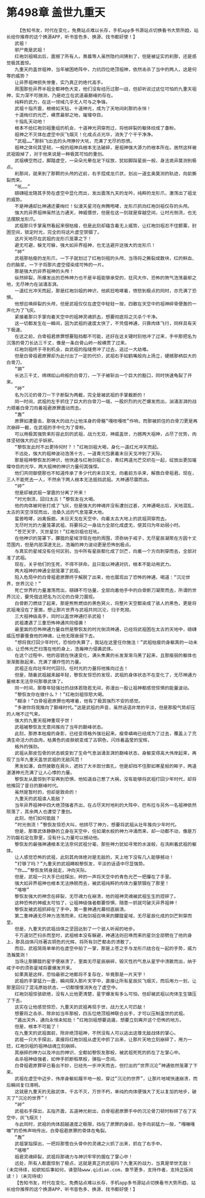 # 第498章 盖世九重天
        【告知书友，时代在变化，免费站点难以长存，手机app多书源站点切换看书大势所趋，站长给你推荐的这个换源APP，听书音色多、换源、找书都好使！】
       武祖！
       邪尸竟是武祖！
       红袍剑祖喊出后，震撼了所有人。萧晨等人虽然隐约间猜到了，但是被证实的刹那，还是感觉极其震惊。
       九重天的盖世祖神，当年被困绝阵中，力抗四位绝顶祖神，依然击杀了当中的两人，这是何等的威势？
       让异界祖神损失惨重，实乃真正的绝代高手。
       周围那些异界半祖全都神色大变，他们没有经历过那一战，但却听说过这位可怕的九重天祖神，实力深不可揣测，乃是屹立在武道最巅峰的存在。
       纯粹的武力，在这一领域几乎无人可与之争锋。
       武祖十指齐震，根根如天钻，十道神光，成为了天地间刹那的永恒！
       十道绚烂的光芒，横贯最邪之地，璀璨夺目。
       十指乱天动地！
       根本不给红袍剑祖重组的机会，十道神光洞穿而过，将他碎裂的躯体绞成了齑粉。
       祖神之不灭体在虚空中灰飞烟灭！化成点点光华，消失了个干干净净。
       “武祖……”那斜飞出去的头颅狰狞大吼，充满了无尽的怨愤。
       祖神之体何其坚韧，一般的祖神兵根本无法破碎，是祖神强大源力的根本所在。居然这样被武祖毁掉了，对于他来说是一种极其可怕的重创。
       武祖横空而过，脚踏虚空，一朵朵光晕在足下绽放，犹如脚踩星辰一般，身法诡异莫测到极点。
       刹那间，就来到了那颗的头颅的近前，右手捏成龙爪状，划出一道玄奥莫测的轨迹，向前撕裂而来。
       “吼……”
       磅礴祖龙随其手势在虚空中显化而出，发出震荡九天的龙吟，纯粹的龙形爪，激荡出了祖龙的威势。
       不是神通却比神通还要绚烂！似漫天星河在奔腾咆哮，龙形爪抓向红袍剑祖仅存的头颅。
       强大的异界祖神虽然法力通天，神威慑世，但是在这一刻就是穿越空间，让时光倒流，也无法摆脱龙形爪。
       武祖那只手掌虽然看起来很枯瘦，但是此刻却蕴含着无上威势，让红袍剑祖忍不住颤栗，封困空间，锁定时光，完全的将这片虚空禁锢了。
       这片天地尽在武祖的龙形爪笼罩之下！
       避无可避，躲无可躲，强大如异界祖神，也无法避开这强大的龙形爪！
       “砰”
       武祖那枯瘦的龙形爪，一下子就划过了红袍剑祖的头颅，当场将之撕裂成数块，红的鲜血、白的脑浆，一下子将那片虚空侵染成可怖的一片。
       那是强大的异界祖神的头颅！
       纵然碎裂，所爆发出的恐怖神力也不是半祖能够承受的，狂风大作，恐怖的煞气浩荡最邪之地，无尽神力在汹涌澎湃。
       一道红光冲天而起，那是红袍剑祖的神识，他疯狂咆哮着，愤怒到极点的同时，亦充满了恐惧。
       他想召唤碎裂的头颅，但是武祖仅仅在虚空中轻轻一按，四散在天空中的祖神碎骨便轰的一声化为了飞灰。
       紧接着那只手掌向着天空中的祖神灵魂抓去，想要彻底将之灭杀个干净。
       这一切都发生在一瞬间，因为武祖的速度太快了，不凭借神通，只靠肉体飞行，同样具有天下极速。
       在这之前，白骨祖君原罪想要阻挡都不可能，还好在这关键时刻他冲了过来，手中那把名为沉落的骨刀长达三千丈，像是一条白骨山岭一般横贯了过来。
       红袍剑祖终于寻到机会，自武祖的指缝旁冲了过去，逃过一大劫难。
       但是白骨祖君原罪却为此付出了一定的代价，武祖右手如鹤嘴般向上扬立，硬撼那柄巨大的白骨刀。
       “锵”
       长达三千丈、绵绵如山岭般的白骨刀，一下子被斩出一个巨大的豁口，同时快速龟裂了开来。
       “砰”
       名为沉沦的骨刀一下子断裂为两截，完全是被武祖的手掌截断的！
       同一时间，武祖的左手抓住了巨大的白骨刀一端，一股炽烈的光芒爆发而出，汹涌澎湃的战力顺着白骨刀向着祖君原罪震动而去。
       “轰”
       原罪如遭雷击，那强大的战力让他浑身的骨骼“嘎吱嘎吱”作响，而那被抓住的白骨刀更是再次崩碎一截，在武祖的手中化为了骨粉。
       可以用极其强势来形容此刻的武祖，战力无双，神威盖世，力撼两大祖神，占尽了优势，肉体坚韧强大的近乎妖邪。
       “黎恢友此时不出更待何时？！”红袍剑祖大喝，身化一道红光冲天而起。
       不远处，强大的祖神波动浩荡十方，一道青光包裹着末日天戈冲到了天际。
       那是祖神黎恢友的神识，他快速与红袍剑祖汇合，青红两道光芒交织在一起，绽放出更加璀璨夺目的光华，两大祖神的神识力量何其强悍。
       他们共同御使那也不知道传承了多少代的末日天戈，向着前方杀来，解救白骨祖君。现在，三人不能死去一人，不然余下两人根本无法抵挡武祖。大神通尽展而出。
       “砰”
       但是却被武祖一掌震的分离了开来！
       “时光倒流，回归太古！”黎恢友在大喝。
       他的肉体被珂爸打成了飞灰，但是强大的神魂并没有遭创过甚，大神通喝出后，天地混乱，太古的天空浮现而出，沧桑久远的气息笼罩大地。
       蛮兽咆哮，凶禽振翅。末日天戈在天空中，向着太古大地上的武祖洞穿而去。
       无尽时光的力量笼罩武祖，将要将之一身战力全部化成虚无，使其归为年幼弱小时。
       “苍茫天宇，灭世星剑！”红袍剑祖也狂吼。
       在他神识的笼罩下，朦胧的星域浮现在他的周围，须弥纳于戒子，无尽星辰凝聚在方圆十丈范围内，但是内部深邃无比，浩瀚的神力波动更是恐怖到极点。
       与真实的星域没有任何区别，当中所有星辰都化成了剑芒，向着一个方向刺穿而去，全部对准了武祖。
       现在，关乎他们的生死，不得不拼命。且只能以神通对抗，根本不能动用武力。
       两大祖神的神通全部笼罩了武祖。
       陷入危局中的白骨祖君原罪终于解脱了出来，他也展现出了恐怖的神通，喝道：“沉沦世界，世界沉沦！”
       死亡世界的力量激荡而出，磅礴不可估量，全部向着他手中的白骨断刀凝聚而去，所谓的世界沉沦，要凭借这把名为沉沦的白骨刀展现。
       白骨断刀燃烧了起来，那是熊熊燃烧的黑色冥火，将整片天空都染成了骇人的黑色，更是将武祖淹没在了里面，想让那片世界与武祖共同沉沦，归于死寂。
       三大祖神级高手，同时以盖世神通打杀武祖！
       武祖遭遇了三重恐怖神通共同侵袭！
       最里面的恐怖神通力量自然是黎恢友的时光倒流神通，已经将武祖困在太古的天地中，磅礴威压想要蚕食他的神魂，让他无限衰弱下去。
       “想将我打回少年时代，恐怕你失算了，我站在这里任你施法！”武祖枯瘦的身躯真的一动未动，让恐怖光芒扫落在他的身上，浩瀚神力侵袭武体。
       在这个过程中，他的容貌在快速变化，满头焦黄的长发渐渐乌黑了起来，且那瘦弱的躯体也渐渐膨胀起来，充满了爆炸性的力量。
       武祖正在向壮年时代回归，任时光的力量将他推向过去！
       但是，随着武祖越来越年轻，黎恢友惊恐的发现，武祖的身体状态不在变化了，无尽神通力量根本无法奈何那尊武体了。
       同一时间，那尊年轻强壮的战体若隐若无间，弥漫出一股让祖神都感觉惊惧的能量波动。
       “黎恢友你在做什么？！”红袍剑祖惊怒大喝。
       “糊涂！”白骨祖君原罪也咆哮着，他有了极其强烈不安的感觉。
       “多谢你将我推向了巅峰时代。”这是武祖的声音，虽然话语非常的平淡，但是那股气势却压的人喘不过气来。
       强大的九重天祖神重现于世！
       武祖被黎恢友无意间推向了当年的巅峰状态。
       此刻，那原本枯瘦的身影，已经变得格外强壮起来。瘦骨嶙峋已经成为了过去，覆盖上了充满生命活力的血肉，枯黄色的皮肤蜕变成了古铜色，闪烁着晶莹的宝辉，
       格外的强劲。
       武祖从那皮包骨的状态蜕变到了生命气息汹涌澎湃的巅峰状态，身躯变得高大伟岸起来，再现了当年九重天盖世武祖的无敌风范！
       黑发如瀑，自然披散在肩头，遮挡了大半部分面孔，但是却挡不住那如寒星般的眸子，两道湛湛神光充满了让人心悸的力量。
       黎恢友从震惊到不安再到恐惧，他知道自己惹了大祸，没有能够将武祖打回少年时代，却将他推回了昔日的巅峰时代。
       虽然是暂时的，但却是致命的！
       九重天的武祖谁人能敌？
       当年异界祖神中四大绝顶强者齐出，在占尽天时地利的大阵中，巴布拉与另外一名祖神依然陨落了，其余两人也遭受了重创。
       此刻，他们如何能敌？
       “时光倒流！”黎恢友惊恐大叫，他拼尽了神力，想要将武祖从壮年推向少年时代。
       但是，那尊武体静静的立身在天空中，任如潮水般的神力冲涌而来，却一动都不动，像是万万钧磐石定在那里，没有什么力量可以撼动他。
       黎恢友的最强神通根本无法奈何武祖分毫，那些神力犹如寻常的水波般，在洗刷着武祖的躯体。
       让人感觉恐怖的武祖，此刻其肉体绝对是无敌的，天上地下没有几人能够撼动！
       “打够了吗？”九重天的武祖睥睨黎恢友，平淡的话语中尽显强势。
       “你……”黎恢友转身就走，冲向天际。
       但是，武祖一只大手已经探出，砰的一声将天空中的青色光芒一把攥在了手里。
       强大如异界祖神也根本无法挣脱而去，被武祖纯粹的肉体力量禁锢在了那里！
       “喀嚓”
       黎恢友强大的神念在碎裂，无尽魂力在崩溃，他的祖神灵魂被武祖生生的捏碎了。
       这种恐怖的神威太可怕了，让祖神级强者都要惊惧，随意一抓就可破灭异界祖神！
       黎恢友被武祖抓碎在了手中，第一重神通光幕彻底崩溃。
       第二重神通无尽神力浩荡而来，红袍剑祖召唤来的朦胧星域，无尽星辰化成的剑芒刺穿而至。
       但是，九重天的武祖战体之坚固达到了一个骇人听闻的地步。
       千万道剑芒扫杀而至时，武祖根本没有躲避，神通法则召唤而来的星剑全部劈在了他的身上，那具战体闪烁著古铜色的光辉，将所有剑芒都击的溃散了。
       而后，武祖简简单单的在虚空中拍了一掌，那是上苍之手与龙形爪结合在一起的手势，威力浩瀚莫测！
       当场让那朦胧的星宇便崩溃了，里面无尽星辰崩碎，毁灭性的气息从星宇中溃散而出，纳于戒子中的须弥星域将要爆发开来。
       如果真是这样，恐怕最邪之地都将不复存在，毕竟那是一片天宇！
       武祖的手掌猛力一震，瞬间探入那片天宇中，直接让所有星辰灰飞烟灭，而后用力一划，让那里回归了混沌原始状态，一切都慢慢消失在了虚空中。
       红袍剑祖惊骇欲绝，没有人比他更清楚，星宇爆发有多么可怕，但却被武祖以肉体生生镇压了下去。
       这实在让他感觉惊恐，九重天的武祖再现于世，战力无人可匹敌！
       想要将之击杀，除非如当年那般，四五位绝顶祖神联合出手，才可以压制盖世的武祖。
       “遁出天外，通向永恒未知处！”红袍剑祖想要逃遁，想要立刻离开这个恐怖的地方。
       但是，根本不可能了！
       在九重天的武祖面前，除非绝顶祖神，不然没有人可以逃出这尊无敌战体的掌心。
       武祖一只大手探出，直接将红袍剑祖从虚无中抓了出来，让那片天地立刻崩碎了，用力一捻，红袍剑祖的祖神战魂立刻崩碎。
       其崩碎的神力以及冲出的神识，全都如黎恢友那般，被武祖死死的抓在了左掌心中。
       击杀祖神级强者，如伸手抓断稻草般，弹指一念间。
       白骨祖君原罪早已看出不妙，已经先一步冲天而去，但打出的“世界沉沦”神通依然笼罩了下来。
       武祖在虚空中迈步，伟岸身躯如履平地一般，穿过“沉沦的世界”，让那片地域快速崩溃，而后瞬间复归清明。
       这就是九重天的无敌武体，千古不灭，万世不朽，单纯的肉体便强大了无以复加的地步，破灭了“沉沦的世界”！
       “砰”
       武祖右手探出，五指齐震，五道神光射出，白骨祖君原罪手中的沉沦骨刀顿时粉碎了在了天空中，灰飞烟灭！
       与此同时，武祖的肉体超越速度之极限，挡在了原罪的身前，抬手向前猛力一按，“嘎嘣嘎嘣”的恐怖声响传出，白骨祖君原罪的骨体在龟裂。
       “轰”
       武祖掌指探出，一把将那雪白头骨中的灵魂之火抓了出来，抓在了右手中。
       “喀嚓”
       祖君灵魂碎裂，武祖将那魂力与神识牢牢的握在了掌心中！
       远处，所有人都震惊到了极点，这就是真正的武祖吗？九重天的战力，当真是举世无敌！(未完待续，如欲知后事如何，请登陆www.qidian.com，章节更多，支持作者，支持正版阅读！)（未完待续）
       【告知书友，时代在变化，免费站点难以长存，手机app多书源站点切换看书大势所趋，站长给你推荐的这个换源APP，听书音色多、换源、找书都好使！】